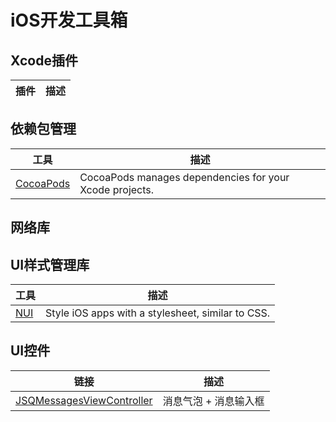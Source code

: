 # iOS开发工具箱

## Xcode插件
插件 | 描述 |
------ | ------ |

## 依赖包管理

工具 | 描述 |
------ | ------ |
[CocoaPods][CocoaPods] | CocoaPods manages dependencies for your Xcode projects. |


## 网络库

## UI样式管理库
工具 | 描述 |
------ | ------ |
[NUI][NUI] | Style iOS apps with a stylesheet, similar to CSS. |

## UI控件
链接 | 描述 |
------ | ------ |
[JSQMessagesViewController][JSQMessagesViewController] | 消息气泡 + 消息输入框 |

[CocoaPods]: https://github.com/CocoaPods/CocoaPods
[NUI]: https://github.com/tombenner/nui

[JSQMessagesViewController]:https://github.com/jessesquires/JSQMessagesViewController "JSQMessagesViewController"